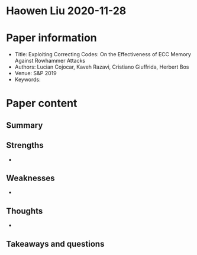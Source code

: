 # Haowen Liu  2020-11-28

# Paper information

- Title: Exploiting Correcting Codes: On the Effectiveness of ECC Memory Against Rowhammer Attacks
- Authors: Lucian Cojocar, Kaveh Razavi, Cristiano Giuffrida, Herbert Bos
- Venue: S&P 2019
- Keywords: 

# Paper content

## Summary




## Strengths

- 

## Weaknesses

- 

## Thoughts
- 

## Takeaways and questions

